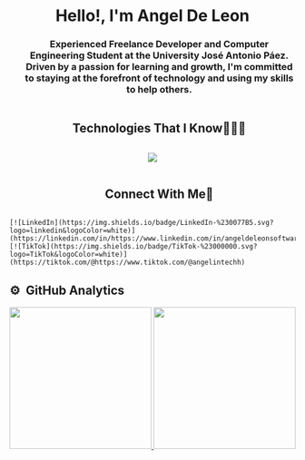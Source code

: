 <div align="center">
<h1 align="center">Hello!, I'm Angel De Leon</h1>
</div>

<div id="user-content-toc">
  <ul align="center">
    <h3 align="center">Experienced Freelance Developer and Computer Engineering Student at the University José Antonio Páez. Driven by a passion for learning and growth, I'm committed to staying at the forefront of technology and using my skills to help others.</h3>
  </ul>
</div>


<div id="user-content-toc">
  <ul align="center">
    <summary><h2 style="display: inline-block">Technologies That I Know👨🏻‍💻</h2></summary>
  </ul>
</div>

<!--tech stack icons-->
<p align="center">
  <a href="https://skillicons.dev">
    <img src="https://skillicons.dev/icons?i=html,css,js,react,python,java,git&perline=14" />
  </a>
</p>

<!-- Connect with me -->
<!--h2 without bottom border-->
<div id="user-content-toc">
  <ul align="center">
    <summary><h2 style="display: inline-block">Connect With Me🤝</h2></summary>
  </ul>
</div>

    [![LinkedIn](https://img.shields.io/badge/LinkedIn-%230077B5.svg?logo=linkedin&logoColor=white)](https://linkedin.com/in/https://www.linkedin.com/in/angeldeleonsoftwaredeveloper)  
    [![TikTok](https://img.shields.io/badge/TikTok-%23000000.svg?logo=TikTok&logoColor=white)](https://tiktok.com/@https://www.tiktok.com/@angelintechh)

 

<h2>⚙️ &nbsp;GitHub Analytics</h2>

<p align="center">
<a href="https://github.com/angelddeleon">
  <img height="250em" src="https://github-readme-stats.vercel.app/api?username=angelddeleon"/>
  <img height="250em" src="https://github-readme-stats.vercel.app/api/top-langs/?username=angelddeleon&size_weight=0.5&count_weight=0.5"/>
  

</a>
</p>

